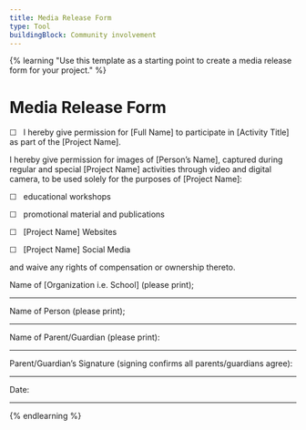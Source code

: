 ```yaml
---
title: Media Release Form
type: Tool
buildingBlock: Community involvement
---
```

{% learning "Use this template as a starting point to create a media release form for your project." %}
# Media Release Form

☐   I hereby give permission for \[Full Name] to participate in \[Activity Title] as part of the \[Project Name].

I hereby give permission for images of \[Person’s Name], captured during regular and special \[Project Name] activities through video and digital camera, to be used solely for the purposes of \[Project Name]:

☐   educational workshops

☐   promotional material and publications

☐   \[Project Name] Websites

☐   \[Project Name] Social Media

and waive any rights of compensation or ownership thereto.



[](<>)Name of \[Organization i.e. School] (please print);                                     

- - -



Name of Person (please print);

- - -



Name of Parent/Guardian (please print):

- - -



Parent/Guardian’s Signature (signing confirms all parents/guardians agree):

- - -



Date: 

- - -
{% endlearning %}